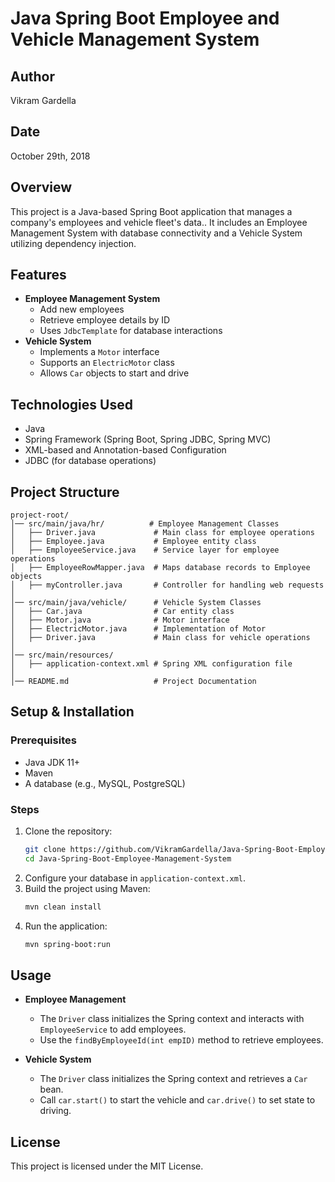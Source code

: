 # Java Spring Boot Employee and Vehicle Management System

## Author
Vikram Gardella

## Date
October 29th, 2018

## Overview
This project is a Java-based Spring Boot application that manages a company's employees and vehicle fleet's data.. It includes an Employee Management System with database connectivity and a Vehicle System utilizing dependency injection.

## Features
- **Employee Management System**
  - Add new employees
  - Retrieve employee details by ID
  - Uses `JdbcTemplate` for database interactions
- **Vehicle System**
  - Implements a `Motor` interface
  - Supports an `ElectricMotor` class
  - Allows `Car` objects to start and drive

## Technologies Used
- Java
- Spring Framework (Spring Boot, Spring JDBC, Spring MVC)
- XML-based and Annotation-based Configuration
- JDBC (for database operations)

## Project Structure
```
project-root/
│── src/main/java/hr/          # Employee Management Classes
│   ├── Driver.java             # Main class for employee operations
│   ├── Employee.java           # Employee entity class
│   ├── EmployeeService.java    # Service layer for employee operations
│   ├── EmployeeRowMapper.java  # Maps database records to Employee objects
│   ├── myController.java       # Controller for handling web requests
│
│── src/main/java/vehicle/      # Vehicle System Classes
│   ├── Car.java                # Car entity class
│   ├── Motor.java              # Motor interface
│   ├── ElectricMotor.java      # Implementation of Motor
│   ├── Driver.java             # Main class for vehicle operations
│
│── src/main/resources/
│   ├── application-context.xml # Spring XML configuration file
│
│── README.md                   # Project Documentation
```

## Setup & Installation
### Prerequisites
- Java JDK 11+
- Maven
- A database (e.g., MySQL, PostgreSQL)

### Steps
1. Clone the repository:
   ```sh
   git clone https://github.com/VikramGardella/Java-Spring-Boot-Employee-Management-System.git
   cd Java-Spring-Boot-Employee-Management-System
   ```
2. Configure your database in `application-context.xml`.
3. Build the project using Maven:
   ```sh
   mvn clean install
   ```
4. Run the application:
   ```sh
   mvn spring-boot:run
   ```

## Usage
- **Employee Management**
  - The `Driver` class initializes the Spring context and interacts with `EmployeeService` to add employees.
  - Use the `findByEmployeeId(int empID)` method to retrieve employees.

- **Vehicle System**
  - The `Driver` class initializes the Spring context and retrieves a `Car` bean.
  - Call `car.start()` to start the vehicle and `car.drive()` to set state to driving.

## License
This project is licensed under the MIT License.
